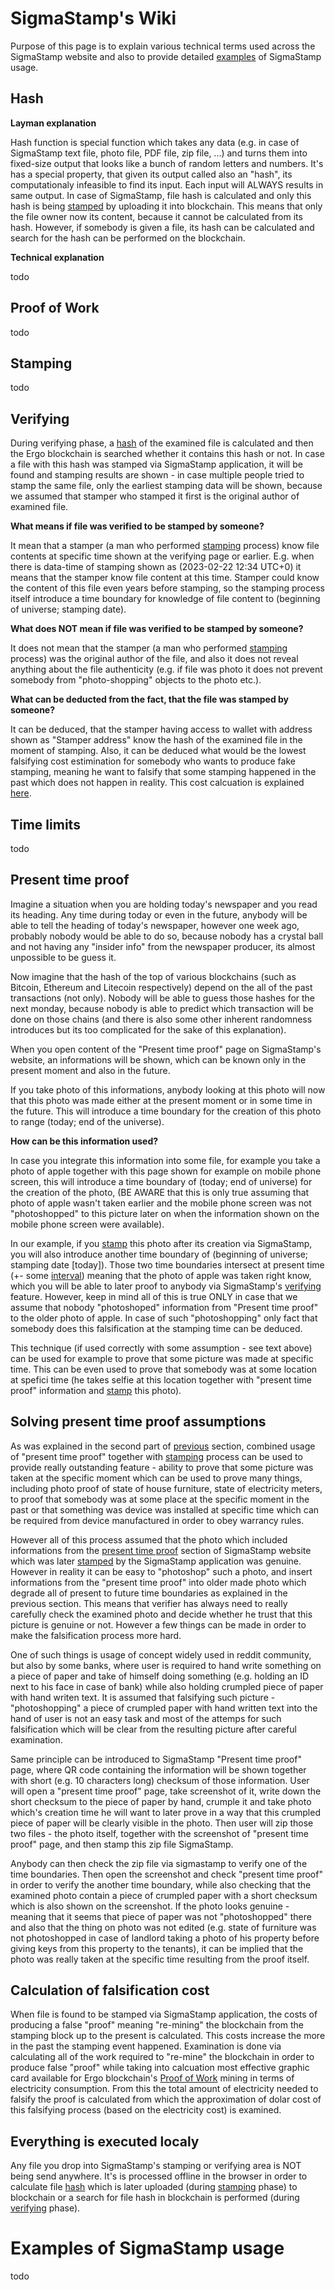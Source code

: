 # SigmaStamp's Wiki
Purpose of this page is to explain various technical terms used across the SigmaStamp website and also to provide detailed [examples](#examples-of-sigmastamp-usage) of SigmaStamp usage.

## Hash
**Layman explanation**

Hash function is special function which takes any data (e.g. in case of SigmaStamp text file, photo file, PDF file, zip file, ...) and turns them into fixed-size output that looks like a bunch of random letters and numbers. It's has a special property, that given its output called also an "hash", its computationaly infeasible to find its input. Each input will ALWAYS results in same output. In case of SigmaStamp, file hash is calculated and only this hash is being [stamped](#stamping) by uploading it into blockchain. This means that only the file owner now its content, because it cannot be calculated from its hash. However, if somebody is given a file, its hash can be calculated and search for the hash can be performed on the blockchain.

**Technical explanation**

todo

## Proof of Work
todo

## Stamping
todo

## Verifying
During verifying phase, a [hash](#hash) of the examined file is calculated and then the Ergo blockchain is searched whether it contains this hash or not. In case a file with this hash was stamped via SigmaStamp application, it will be found and stamping results are shown - in case multiple people tried to stamp the same file, only the earliest stamping data will be shown, because we assumed that stamper who stamped it first is the original author of examined file.

**What means if file was verified to be stamped by someone?**

It mean that a stamper (a man who performed [stamping](#stamping) process) know file contents at specific time shown at the verifying page or earlier. E.g. when there is data-time of stamping shown as (2023-02-22 12:34 UTC+0) it means that the stamper know file content at this time. Stamper could know the content of this file even years before stamping, so the stamping process itself introduce a time boundary for knowledge of file content to (beginning of universe; stamping date).

**What does NOT mean if file was verified to be stamped by someone?**

It does not mean that the stamper (a man who performed [stamping](#stamping) process) was the original author of the file, and also it does not reveal anything about the file authenticity (e.g. if file was photo it does not prevent somebody from "photo-shopping" objects to the photo etc.).

**What can be deducted from the fact, that the file was stamped by someone?**

It can be deduced, that the stamper having access to wallet with address shown as "Stamper address" know the hash of the examined file in the moment of stamping. Also, it can be deduced what would be the lowest falsifying cost estimination for somebody who wants to produce fake stamping, meaning he want to falsify that some stamping happened in the past which does not happen in reality. This cost calcuation is explained [here](#calculation-of-falsification-cost).

## Time limits
todo

## Present time proof
Imagine a situation when you are holding today's newspaper and you read its heading. Any time during today or even in the future, anybody will be able to tell the heading of today's newspaper, however one week ago, probably nobody would be able to do so, because nobody has a crystal ball and not having any "insider info" from the newspaper producer, its almost unpossible to be guess it.

Now imagine that the hash of the top of various blockchains (such as Bitcoin, Ethereum and Litecoin respectively) depend on the all of the past transactions (not only). Nobody will be able to guess those hashes for the next monday, because nobody is able to predict which transaction will be done on those chains (and there is also some other inherent randomness introduces but its too complicated for the sake of this explanation).

When you open content of the "Present time proof" page on SigmaStamp's website, an informations will be shown, which can be known only in the present moment and also in the future.

If you take photo of this informations, anybody looking at this photo will now that this photo was made either at the present moment or in some time in the future. This will introduce a time boundary for the creation of this photo to range (today; end of the universe).

**How can be this information used?**

In case you integrate this information into some file, for example you take a photo of apple together with this page shown for example on mobile phone screen, this will introduce a time boundary of (today; end of universe) for the creation of the photo, (BE AWARE that this is only true assuming that photo of apple wasn't taken earlier and the mobile phone screen was not "photoshopped" to this picture later on when the information shown on the mobile phone screen were available).

In our example, if you [stamp](#stamping) this photo after its creation via SigmaStamp, you will also introduce another time boundary of (beginning of universe; stamping date [today]). Those two time boundaries intersect at present time (+- some [interval](#time-limits)) meaning that the photo of apple was taken right know, which you will be able to later proof to anybody via SigmaStamp's [verifying](#verifying) feature. However, keep in mind all of this is true ONLY in case that we assume that nobody "photoshoped" information from "Present time proof" to the older photo of apple. In case of such "photoshopping" only fact that somebody does this falsification at the stamping time can be deduced.

This technique (if used correctly with some assumption - see text above) can be used for example to prove that some picture was made at specific time. This can be even used to prove that somebody was at some location at spefici time (he takes selfie at this location together with "present time proof" information and [stamp](#stamping) this photo).

## Solving present time proof assumptions
As was explained in the second part of [previous](#present-time-proof) section, combined usage of "present time proof" together with [stamping](#stamping) process can be used to provide really outstanding feature - ability to prove that some picture was taken at the specific moment which can be used to prove many things, including photo proof of state of house furniture, state of electricity meters, to proof that somebody was at some place at the specific moment in the past or that something was device was installed at specific time which can be required from device manufactured in order to obey warrancy rules.

However all of this process assumed that the photo which included informations from the [present time proof](#present-time-proof) section of SigmaStamp website which was later [stamped](#stamping) by the SigmaStamp application was genuine. However in reality it can be easy to "photoshop" such a photo, and insert informations from the "present time proof" into older made photo which degrade all of present to future time boundaries as explained in the previous section. This means that verifier has always need to really carefully check the examined photo and decide whether he trust that this picture is genuine or not. However a few things can be made in order to make the falsification process more hard.

One of such things is usage of concept widely used in reddit community, but also by some banks, where user is required to hand write something on a piece of paper and take of himself doing something (e.g. holding an ID next to his face in case of bank) while also holding crumpled piece of paper with hand writen text. It is assumed that falsifying such picture - "photoshopping" a piece of crumpled paper with hand written text into the hand of user is not an easy task and most of the attemps for such falsification which will be clear from the resulting picture after careful examination.

Same principle can be introduced to SigmaStamp "Present time proof" page, where QR code containing the information will be shown together with short (e.g. 10 characters long) checksum of those information. User will open a "present time proof" page, take screenshot of it, write down the short checksum to the piece of paper by hand, crumple it and take photo which's creation time he will want to later prove in a way that this crumpled piece of paper will be clearly visible in the photo. Then user will zip those two files - the photo itself, together with the screenshot of "present time proof" page, and then stamp this zip file SigmaStamp.

Anybody can then check the zip file via sigmastamp to verify one of the time boundaries. Then open the screenshot and check "present time proof" in order to verify the another time boundary, while also checking that the examined photo contain a piece of crumpled paper with a short checksum which is also shown on the screenshot. If the photo looks genuine - meaning that it seems that piece of paper was not "photoshopped" there and also that the thing on photo was not edited (e.g. state of furniture was not photoshopped in case of landlord taking a photo of his property before giving keys from this property to the tenants), it can be implied that the photo was really taken at the specific time resulting from the proof itself.

## Calculation of falsification cost
When file is found to be stamped via SigmaStamp application, the costs of producing a false "proof" meaning "re-mining" the blockchain from the stamping block up to the present is calculated. This costs increase the more in the past the stamping event happened. Examination is done via calculating all of the work required to "re-mine" the blockchain in order to produce false "proof" while taking into calcuation most effective graphic card available for Ergo blockchain's [Proof of Work](#proof-of-work) mining in terms of electricity consumption. From this the total amount of electricity needed to falsify the proof is calculated from which the approximation of dolar cost of this falsifying process (based on the electricity cost) is examined.

## Everything is executed localy
Any file you drop into SigmaStamp's stamping or verifying area is NOT being send anywhere. It's is processed offline in the browser in order to calculate file [hash](#hash) which is later uploaded (during [stamping](#stamping) phase) to blockchain or a search for file hash in blockchain is performed (during [verifying](#verifying) phase).

# Examples of SigmaStamp usage
todo
